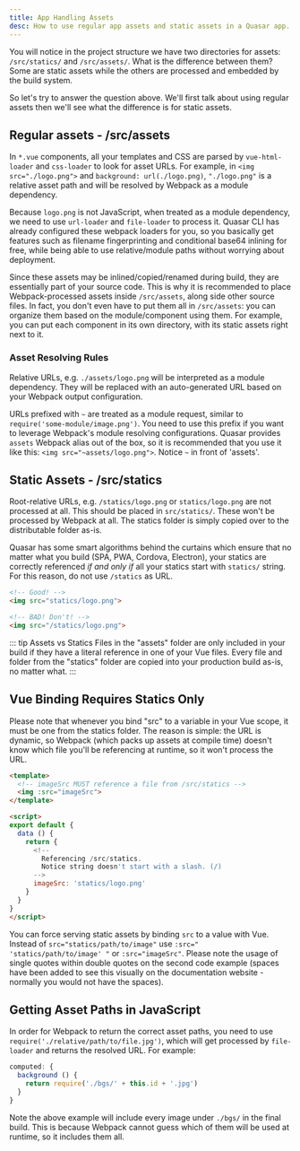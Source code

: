 ```yaml
---
title: App Handling Assets
desc: How to use regular app assets and static assets in a Quasar app.
---
```

You will notice in the project structure we have two directories for assets: `/src/statics/` and `/src/assets/`. What is the difference between them? Some are static assets while the others are processed and embedded by the build system.

So let's try to answer the question above. We'll first talk about using regular assets then we'll see what the difference is for static assets.

## Regular assets - /src/assets
In `*.vue` components, all your templates and CSS are parsed by `vue-html-loader` and `css-loader` to look for asset URLs. For example, in `<img src="./logo.png">` and `background: url(./logo.png)`, `"./logo.png"` is a relative asset path and will be resolved by Webpack as a module dependency.

Because `logo.png` is not JavaScript, when treated as a module dependency, we need to use `url-loader` and `file-loader` to process it. Quasar CLI has already configured these webpack loaders for you, so you basically get features such as filename fingerprinting and conditional base64 inlining for free, while being able to use relative/module paths without worrying about deployment.

Since these assets may be inlined/copied/renamed during build, they are essentially part of your source code. This is why it is recommended to place Webpack-processed assets inside `/src/assets`, along side other source files. In fact, you don't even have to put them all in `/src/assets`: you can organize them based on the module/component using them. For example, you can put each component in its own directory, with its static assets right next to it.

### Asset Resolving Rules

Relative URLs, e.g. `./assets/logo.png` will be interpreted as a module dependency. They will be replaced with an auto-generated URL based on your Webpack output configuration.

URLs prefixed with `~` are treated as a module request, similar to `require('some-module/image.png')`. You need to use this prefix if you want to leverage Webpack's module resolving configurations. Quasar provides `assets` Webpack alias out of the box, so it is recommended that you use it like this: `<img src="~assets/logo.png">`. Notice `~` in front of 'assets'.

## Static Assets - /src/statics
Root-relative URLs, e.g. `/statics/logo.png` or `statics/logo.png` are not processed at all. This should be placed in `src/statics/`. These won't be processed by Webpack at all. The statics folder is simply copied over to the distributable folder as-is.

Quasar has some smart algorithms behind the curtains which ensure that no matter what you build (SPA, PWA, Cordova, Electron), your statics are correctly referenced *if and only if* all your statics start with `statics/` string. For this reason, do not use `/statics` as URL.

```html
<!-- Good! -->
<img src="statics/logo.png">

<!-- BAD! Don't! -->
<img src="/statics/logo.png">
```

::: tip Assets vs Statics
Files in the "assets" folder are only included in your build if they have a literal reference in one of your Vue files.
Every file and folder from the "statics" folder are copied into your production build as-is, no matter what.
:::

## Vue Binding Requires Statics Only
Please note that whenever you bind "src" to a variable in your Vue scope, it must be one from the statics folder. The reason is simple: the URL is dynamic, so Webpack (which packs up assets at compile time) doesn't know which file you'll be referencing at runtime, so it won't process the URL.

```html
<template>
  <!-- imageSrc MUST reference a file from /src/statics -->
  <img :src="imageSrc">
</template>

<script>
export default {
  data () {
    return {
      <!--
        Referencing /src/statics.
        Notice string doesn't start with a slash. (/)
      -->
      imageSrc: 'statics/logo.png'
    }
  }
}
</script>
```

You can force serving static assets by binding `src` to a value with Vue. Instead of `src="statics/path/to/image"` use `:src=" 'statics/path/to/image' "` or `:src="imageSrc"`. Please note the usage of single quotes within double quotes on the second code example (spaces have been added to see this visually on the documentation website - normally you would not have the spaces).

## Getting Asset Paths in JavaScript

In order for Webpack to return the correct asset paths, you need to use `require('./relative/path/to/file.jpg')`, which will get processed by `file-loader` and returns the resolved URL. For example:

``` js
computed: {
  background () {
    return require('./bgs/' + this.id + '.jpg')
  }
}
```

Note the above example will include every image under `./bgs/` in the final build. This is because Webpack cannot guess which of them will be used at runtime, so it includes them all.
